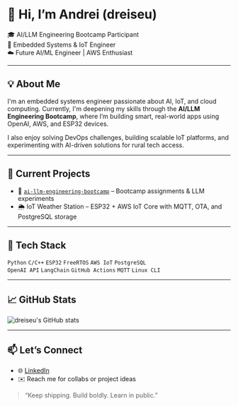# 👋 Hi, I’m Andrei (dreiseu)

🎓 AI/LLM Engineering Bootcamp Participant  
🔧 Embedded Systems & IoT Engineer  
☁️ Future AI/ML Engineer | AWS Enthusiast

---

## 💡 About Me

I'm an embedded systems engineer passionate about AI, IoT, and cloud computing. Currently, I'm deepening my skills through the **AI/LLM Engineering Bootcamp**, where I’m building smart, real-world apps using OpenAI, AWS, and ESP32 devices.

I also enjoy solving DevOps challenges, building scalable IoT platforms, and experimenting with AI-driven solutions for rural tech access.

---

## 🚀 Current Projects

- 🧠 [`ai-llm-engineering-bootcamp`](https://github.com/dreiseu/ai-llm-engineering-bootcamp) – Bootcamp assignments & LLM experiments
- 🌦️ IoT Weather Station – ESP32 + AWS IoT Core with MQTT, OTA, and PostgreSQL storage

---

## 🔧 Tech Stack

`Python` `C/C++` `ESP32` `FreeRTOS` `AWS IoT` `PostgreSQL`  
`OpenAI API` `LangChain` `GitHub Actions` `MQTT` `Linux CLI`

---

## 📈 GitHub Stats

![dreiseu's GitHub stats](https://github-readme-stats.vercel.app/api?username=dreiseu&show_icons=true&theme=radical)

---

## 📫 Let’s Connect

- 🌐 [LinkedIn](https://www.linkedin.com/in/andrei-limuel-gelvoleo-ece-ect/)
- ✉️ Reach me for collabs or project ideas

> “Keep shipping. Build boldly. Learn in public.”
